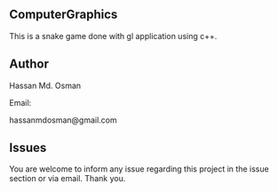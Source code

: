 ## ComputerGraphics

  <p>This is a snake game done with gl application using c++.</p>
  
## Author

  <p>Hassan Md. Osman</p>
  
  <p>Email:</p>hassanmdosman@gmail.com
  
## Issues

  You are welcome to inform any issue regarding this project in the issue section or via email. Thank you.
